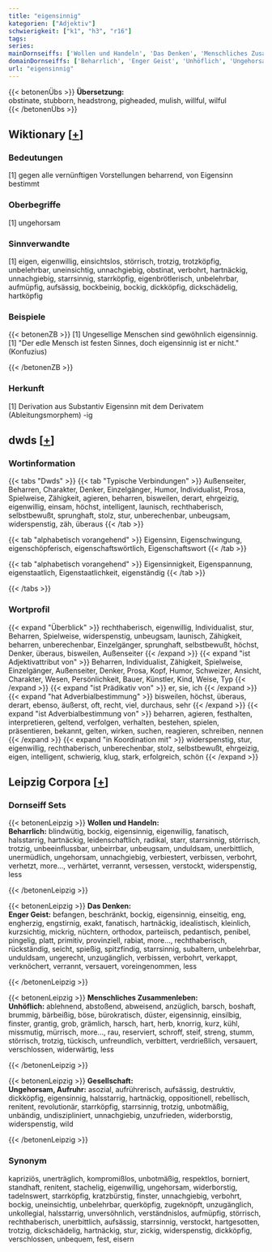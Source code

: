 ```yaml
---
title: "eigensinnig"
kategorien: ["Adjektiv"]
schwierigkeit: ["k1", "h3", "r16"]
tags:
series:
mainDornseiffs: ['Wollen und Handeln', 'Das Denken', 'Menschliches Zusammenleben', 'Gesellschaft']
domainDornseiffs: ['Beharrlich', 'Enger Geist', 'Unhöflich', 'Ungehorsam, Aufruhr']
url: "eigensinnig"
---
```


{{< betonenÜbs >}}
**Übersetzung:**  
obstinate, stubborn, headstrong, pigheaded, mulish, willful, wilful  
{{< /betonenÜbs >}}

## Wiktionary [[+](https://de.wiktionary.org/wiki/eigensinnig)]

### Bedeutungen
[1] gegen alle vernünftigen Vorstellungen beharrend, von Eigensinn bestimmt  

### Oberbegriffe
[1] ungehorsam  

### Sinnverwandte
[1] eigen, eigenwillig, einsichtslos, störrisch, trotzig, trotzköpfig, unbelehrbar, uneinsichtig, unnachgiebig, obstinat,  verbohrt, hartnäckig, unnachgiebig, starrsinnig, starrköpfig, eigenbrötlerisch, unbelehrbar, aufmüpfig, aufsässig, bockbeinig, bockig, dickköpfig, dickschädelig, hartköpfig  

### Beispiele
{{< betonenZB >}}
[1] Ungesellige Menschen sind gewöhnlich eigensinnig.  
[1] "Der edle Mensch ist festen Sinnes, doch eigensinnig ist er nicht." (Konfuzius)  

{{< /betonenZB >}}
### Herkunft
[1] Derivation aus Substantiv Eigensinn mit dem Derivatem (Ableitungsmorphem) -ig  



## dwds [[+](https://www.dwds.de/wb/eigensinnig)]

### Wortinformation
{{< tabs "Dwds" >}}
{{< tab "Typische Verbindungen" >}}
Außenseiter, Beharren, Charakter, Denker, Einzelgänger, Humor, Individualist, Prosa, Spielweise, Zähigkeit, agieren, beharren, bisweilen, derart, ehrgeizig, eigenwillig, einsam, höchst, intelligent, launisch, rechthaberisch, selbstbewußt, sprunghaft, stolz, stur, unberechenbar, unbeugsam, widerspenstig, zäh, überaus
{{< /tab >}}

{{< tab "alphabetisch vorangehend" >}}
Eigensinn, Eigenschwingung, eigenschöpferisch, eigenschaftswörtlich, Eigenschaftswort
{{< /tab >}}

{{< tab "alphabetisch vorangehend" >}}
Eigensinnigkeit, Eigenspannung, eigenstaatlich, Eigenstaatlichkeit, eigenständig
{{< /tab >}}

{{< /tabs >}}

### Wortprofil
{{< expand "Überblick" >}} rechthaberisch, eigenwillig, Individualist, stur, Beharren, Spielweise, widerspenstig, unbeugsam, launisch, Zähigkeit, beharren, unberechenbar, Einzelgänger, sprunghaft, selbstbewußt, höchst, Denker, überaus, bisweilen, Außenseiter {{< /expand >}}
{{< expand "ist Adjektivattribut von" >}} Beharren, Individualist, Zähigkeit, Spielweise, Einzelgänger, Außenseiter, Denker, Prosa, Kopf, Humor, Schweizer, Ansicht, Charakter, Wesen, Persönlichkeit, Bauer, Künstler, Kind, Weise, Typ {{< /expand >}}
{{< expand "ist Prädikativ von" >}} er, sie, ich {{< /expand >}}
{{< expand "hat Adverbialbestimmung" >}} bisweilen, höchst, überaus, derart, ebenso, äußerst, oft, recht, viel, durchaus, sehr {{< /expand >}}
{{< expand "ist Adverbialbestimmung von" >}} beharren, agieren, festhalten, interpretieren, geltend, verfolgen, verhalten, bestehen, spielen, präsentieren, bekannt, gelten, wirken, suchen, reagieren, schreiben, nennen {{< /expand >}}
{{< expand "in Koordination mit" >}} widerspenstig, stur, eigenwillig, rechthaberisch, unberechenbar, stolz, selbstbewußt, ehrgeizig, eigen, intelligent, schwierig, klug, stark, erfolgreich, schön {{< /expand >}}

## Leipzig Corpora [[+](https://corpora.uni-leipzig.de/en/res?word=eigensinnig&corpusId=deu_newscrawl-public_2018)]

### Dornseiff Sets
{{< betonenLeipzig >}}
**Wollen und Handeln:**  
**Beharrlich:** blindwütig, bockig, eigensinnig, eigenwillig, fanatisch, halsstarrig, hartnäckig, leidenschaftlich, radikal, starr, starrsinnig, störrisch, trotzig, unbeeinflussbar, unbeirrbar, unbeugsam, unduldsam, unerbittlich, unermüdlich, ungehorsam, unnachgiebig, verbiestert, verbissen, verbohrt, verhetzt, more..., verhärtet, verrannt, versessen, verstockt, widerspenstig, less  

{{< /betonenLeipzig >}}


{{< betonenLeipzig >}}
**Das Denken:**  
**Enger Geist:** befangen, beschränkt, bockig, eigensinnig, einseitig, eng, engherzig, engstirnig, exakt, fanatisch, hartnäckig, idealistisch, kleinlich, kurzsichtig, mickrig, nüchtern, orthodox, parteiisch, pedantisch, penibel, pingelig, platt, primitiv, provinziell, rabiat, more..., rechthaberisch, rückständig, seicht, spießig, spitzfindig, starrsinnig, subaltern, unbelehrbar, unduldsam, ungerecht, unzugänglich, verbissen, verbohrt, verkappt, verknöchert, verrannt, versauert, voreingenommen, less  

{{< /betonenLeipzig >}}


{{< betonenLeipzig >}}
**Menschliches Zusammenleben:**  
**Unhöflich:** ablehnend, abstoßend, abweisend, anzüglich, barsch, boshaft, brummig, bärbeißig, böse, bürokratisch, düster, eigensinnig, einsilbig, finster, grantig, grob, grämlich, harsch, hart, herb, knorrig, kurz, kühl, missmutig, mürrisch, more..., rau, reserviert, schroff, steif, streng, stumm, störrisch, trotzig, tückisch, unfreundlich, verbittert, verdrießlich, versauert, verschlossen, widerwärtig, less  

{{< /betonenLeipzig >}}


{{< betonenLeipzig >}}
**Gesellschaft:**  
**Ungehorsam, Aufruhr:** asozial, aufrührerisch, aufsässig, destruktiv, dickköpfig, eigensinnig, halsstarrig, hartnäckig, oppositionell, rebellisch, renitent, revolutionär, starrköpfig, starrsinnig, trotzig, unbotmäßig, unbändig, undiszipliniert, unnachgiebig, unzufrieden, widerborstig, widerspenstig, wild  

{{< /betonenLeipzig >}}

### Synonym
kapriziös, unerträglich, kompromißlos, unbotmäßig, respektlos, borniert, standhaft, renitent, stachelig, eigenwillig, ungehorsam, widerborstig, tadelnswert, starrköpfig, kratzbürstig, finster, unnachgiebig, verbohrt, bockig, uneinsichtig, unbelehrbar, querköpfig, zugeknöpft, unzugänglich, unkollegial, halsstarrig, unversöhnlich, verständnislos, aufmüpfig, störrisch, rechthaberisch, unerbittlich, aufsässig, starrsinnig, verstockt, hartgesotten, trotzig, dickschädelig, hartnäckig, stur, zickig, widerspenstig, dickköpfig, verschlossen, unbequem, fest, eisern

